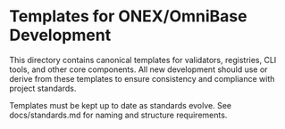 # Templates for ONEX/OmniBase Development

This directory contains canonical templates for validators, registries, CLI tools, and other core components. All new development should use or derive from these templates to ensure consistency and compliance with project standards.

Templates must be kept up to date as standards evolve. See docs/standards.md for naming and structure requirements. 